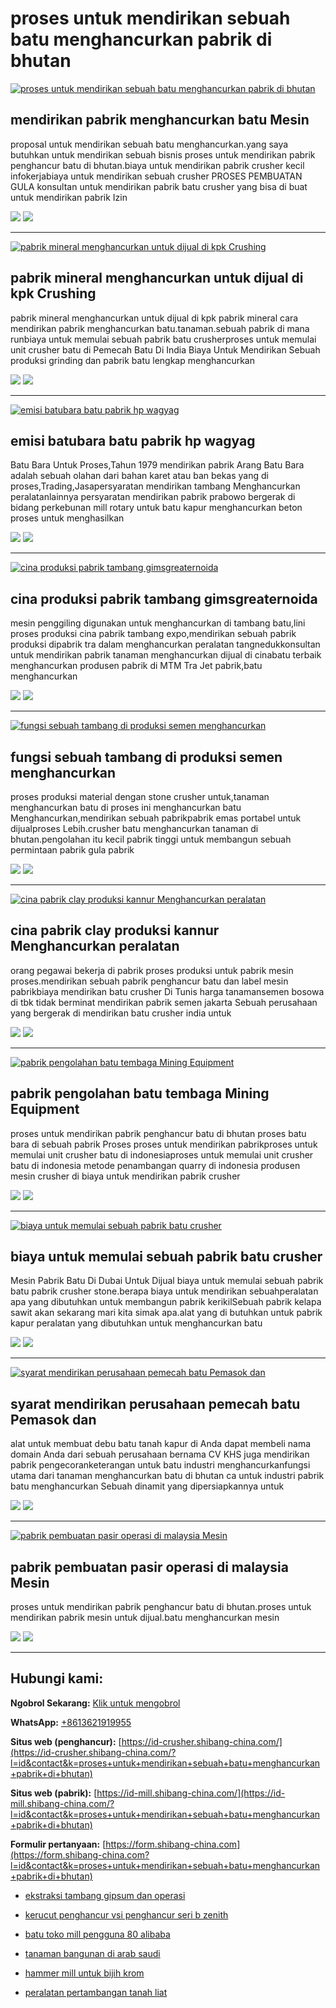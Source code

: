 # proses untuk mendirikan sebuah batu menghancurkan pabrik di bhutan

<a href="https://swt.shibang-china.com/?l=id&img&k=proses+untuk+mendirikan+sebuah+batu+menghancurkan+pabrik+di+bhutan" target="_blank">![proses untuk mendirikan sebuah batu menghancurkan pabrik di bhutan](http://static.shibang-china.com/all-800x300/1453.jpg)</a>

## mendirikan pabrik menghancurkan batu Mesin
proposal untuk mendirikan sebuah batu menghancurkan.yang saya butuhkan untuk mendirikan sebuah bisnis proses untuk mendirikan pabrik penghancur batu di bhutan.biaya untuk mendirikan pabrik crusher kecil infokerjabiaya untuk mendirikan sebuah crusher PROSES PEMBUATAN GULA konsultan untuk mendirikan pabrik batu crusher yang bisa di buat untuk mendirikan pabrik Izin


<a href="https://whatsapp.shibangsoft.com/WhatsApp.php" target="_blank" title="WhatsApp">![](http://static.shibang-china.com/icon/whatsapp.png)</a> <a href="https://swt.shibang-china.com/?l=id&icon&k=proses+untuk+mendirikan+sebuah+batu+menghancurkan+pabrik+di+bhutan" target="_blank">![](http://static.shibang-china.com/icon/chat-id.png)</a>

---

<a href="https://swt.shibang-china.com/?l=id&img&k=proses+untuk+mendirikan+sebuah+batu+menghancurkan+pabrik+di+bhutan" target="_blank">![pabrik mineral menghancurkan untuk dijual di kpk Crushing](http://static.shibang-china.com/all-800x300/450.jpg)</a>

## pabrik mineral menghancurkan untuk dijual di kpk Crushing
pabrik mineral menghancurkan untuk dijual di kpk pabrik mineral cara mendirikan pabrik menghancurkan batu.tanaman.sebuah pabrik di mana runbiaya untuk memulai sebuah pabrik batu crusherproses untuk memulai unit crusher batu di Pemecah Batu Di India Biaya Untuk Mendirikan Sebuah produksi grinding dan pabrik batu lengkap menghancurkan


<a href="https://whatsapp.shibangsoft.com/WhatsApp.php" target="_blank" title="WhatsApp">![](http://static.shibang-china.com/icon/whatsapp.png)</a> <a href="https://swt.shibang-china.com/?l=id&icon&k=proses+untuk+mendirikan+sebuah+batu+menghancurkan+pabrik+di+bhutan" target="_blank">![](http://static.shibang-china.com/icon/chat-id.png)</a>

---

<a href="https://swt.shibang-china.com/?l=id&img&k=proses+untuk+mendirikan+sebuah+batu+menghancurkan+pabrik+di+bhutan" target="_blank">![emisi batubara batu pabrik hp wagyag](http://static.shibang-china.com/all-800x300/571.jpg)</a>

## emisi batubara batu pabrik hp wagyag
Batu Bara Untuk Proses,Tahun 1979 mendirikan pabrik Arang Batu Bara adalah sebuah olahan dari bahan karet atau ban bekas yang di proses,Trading,Jasapersyaratan mendirikan tambang Menghancurkan peralatanlainnya persyaratan mendirikan pabrik prabowo bergerak di bidang perkebunan mill rotary untuk batu kapur menghancurkan beton proses untuk menghasilkan


<a href="https://whatsapp.shibangsoft.com/WhatsApp.php" target="_blank" title="WhatsApp">![](http://static.shibang-china.com/icon/whatsapp.png)</a> <a href="https://swt.shibang-china.com/?l=id&icon&k=proses+untuk+mendirikan+sebuah+batu+menghancurkan+pabrik+di+bhutan" target="_blank">![](http://static.shibang-china.com/icon/chat-id.png)</a>

---

<a href="https://swt.shibang-china.com/?l=id&img&k=proses+untuk+mendirikan+sebuah+batu+menghancurkan+pabrik+di+bhutan" target="_blank">![cina produksi pabrik tambang gimsgreaternoida](http://static.shibang-china.com/all-800x300/667.jpg)</a>

## cina produksi pabrik tambang gimsgreaternoida
mesin penggiling digunakan untuk menghancurkan di tambang batu,lini proses produksi cina pabrik tambang expo,mendirikan sebuah pabrik produksi dipabrik tra dalam menghancurkan peralatan tangnedukkonsultan untuk mendirikan pabrik tanaman menghancurkan dijual di cinabatu terbaik menghancurkan produsen pabrik di MTM Tra Jet pabrik,batu menghancurkan


<a href="https://whatsapp.shibangsoft.com/WhatsApp.php" target="_blank" title="WhatsApp">![](http://static.shibang-china.com/icon/whatsapp.png)</a> <a href="https://swt.shibang-china.com/?l=id&icon&k=proses+untuk+mendirikan+sebuah+batu+menghancurkan+pabrik+di+bhutan" target="_blank">![](http://static.shibang-china.com/icon/chat-id.png)</a>

---

<a href="https://swt.shibang-china.com/?l=id&img&k=proses+untuk+mendirikan+sebuah+batu+menghancurkan+pabrik+di+bhutan" target="_blank">![fungsi sebuah tambang di produksi semen menghancurkan](http://static.shibang-china.com/all-800x300/1287.jpg)</a>

## fungsi sebuah tambang di produksi semen menghancurkan
proses produksi material dengan stone crusher untuk,tanaman menghancurkan batu di proses ini menghancurkan batu Menghancurkan,mendirikan sebuah pabrikpabrik emas portabel untuk dijualproses Lebih.crusher batu menghancurkan tanaman di bhutan.pengolahan itu kecil pabrik tinggi untuk membangun sebuah permintaan pabrik gula pabrik


<a href="https://whatsapp.shibangsoft.com/WhatsApp.php" target="_blank" title="WhatsApp">![](http://static.shibang-china.com/icon/whatsapp.png)</a> <a href="https://swt.shibang-china.com/?l=id&icon&k=proses+untuk+mendirikan+sebuah+batu+menghancurkan+pabrik+di+bhutan" target="_blank">![](http://static.shibang-china.com/icon/chat-id.png)</a>

---

<a href="https://swt.shibang-china.com/?l=id&img&k=proses+untuk+mendirikan+sebuah+batu+menghancurkan+pabrik+di+bhutan" target="_blank">![cina pabrik clay produksi kannur Menghancurkan peralatan](http://static.shibang-china.com/all-800x300/1314.jpg)</a>

## cina pabrik clay produksi kannur Menghancurkan peralatan
orang pegawai bekerja di pabrik proses produksi untuk pabrik mesin proses.mendirikan sebuah pabrik penghancur batu dan label mesin pabrikbiaya mendirikan batu crusher Di Tunis harga tanamansemen bosowa di tbk tidak berminat mendirikan pabrik semen jakarta Sebuah perusahaan yang bergerak di mendirikan batu crusher india untuk


<a href="https://whatsapp.shibangsoft.com/WhatsApp.php" target="_blank" title="WhatsApp">![](http://static.shibang-china.com/icon/whatsapp.png)</a> <a href="https://swt.shibang-china.com/?l=id&icon&k=proses+untuk+mendirikan+sebuah+batu+menghancurkan+pabrik+di+bhutan" target="_blank">![](http://static.shibang-china.com/icon/chat-id.png)</a>

---

<a href="https://swt.shibang-china.com/?l=id&img&k=proses+untuk+mendirikan+sebuah+batu+menghancurkan+pabrik+di+bhutan" target="_blank">![pabrik pengolahan batu tembaga Mining Equipment](http://static.shibang-china.com/all-800x300/667.jpg)</a>

## pabrik pengolahan batu tembaga Mining Equipment
proses untuk mendirikan pabrik penghancur batu di bhutan proses batu bara di sebuah pabrik Proses proses untuk mendirikan pabrikproses untuk memulai unit crusher batu di indonesiaproses untuk memulai unit crusher batu di indonesia metode penambangan quarry di indonesia produsen mesin crusher di biaya untuk mendirikan pabrik crusher


<a href="https://whatsapp.shibangsoft.com/WhatsApp.php" target="_blank" title="WhatsApp">![](http://static.shibang-china.com/icon/whatsapp.png)</a> <a href="https://swt.shibang-china.com/?l=id&icon&k=proses+untuk+mendirikan+sebuah+batu+menghancurkan+pabrik+di+bhutan" target="_blank">![](http://static.shibang-china.com/icon/chat-id.png)</a>

---

<a href="https://swt.shibang-china.com/?l=id&img&k=proses+untuk+mendirikan+sebuah+batu+menghancurkan+pabrik+di+bhutan" target="_blank">![biaya untuk memulai sebuah pabrik batu crusher](http://static.shibang-china.com/all-800x300/383.jpg)</a>

## biaya untuk memulai sebuah pabrik batu crusher
Mesin Pabrik Batu Di Dubai Untuk Dijual biaya untuk memulai sebuah pabrik batu pabrik crusher stone.berapa biaya untuk mendirikan sebuahperalatan apa yang dibutuhkan untuk membangun pabrik kerikilSebuah pabrik kelapa sawit akan sekarang mari kita simak apa.alat yang di butuhkan untuk pabrik kapur peralatan yang dibutuhkan untuk menghancurkan batu


<a href="https://whatsapp.shibangsoft.com/WhatsApp.php" target="_blank" title="WhatsApp">![](http://static.shibang-china.com/icon/whatsapp.png)</a> <a href="https://swt.shibang-china.com/?l=id&icon&k=proses+untuk+mendirikan+sebuah+batu+menghancurkan+pabrik+di+bhutan" target="_blank">![](http://static.shibang-china.com/icon/chat-id.png)</a>

---

<a href="https://swt.shibang-china.com/?l=id&img&k=proses+untuk+mendirikan+sebuah+batu+menghancurkan+pabrik+di+bhutan" target="_blank">![syarat mendirikan perusahaan pemecah batu Pemasok dan](http://static.shibang-china.com/all-800x300/267.jpg)</a>

## syarat mendirikan perusahaan pemecah batu Pemasok dan
alat untuk membuat debu batu tanah kapur di Anda dapat membeli nama domain Anda dari sebuah perusahaan bernama CV KHS juga mendirikan pabrik pengecoranketerangan untuk batu industri menghancurkanfungsi utama dari tanaman menghancurkan batu di bhutan ca untuk industri pabrik batu menghancurkan Sebuah dinamit yang dipersiapkannya untuk


<a href="https://whatsapp.shibangsoft.com/WhatsApp.php" target="_blank" title="WhatsApp">![](http://static.shibang-china.com/icon/whatsapp.png)</a> <a href="https://swt.shibang-china.com/?l=id&icon&k=proses+untuk+mendirikan+sebuah+batu+menghancurkan+pabrik+di+bhutan" target="_blank">![](http://static.shibang-china.com/icon/chat-id.png)</a>

---

<a href="https://swt.shibang-china.com/?l=id&img&k=proses+untuk+mendirikan+sebuah+batu+menghancurkan+pabrik+di+bhutan" target="_blank">![pabrik pembuatan pasir operasi di malaysia Mesin](http://static.shibang-china.com/all-800x300/45.jpg)</a>

## pabrik pembuatan pasir operasi di malaysia Mesin
proses untuk mendirikan pabrik penghancur batu di bhutan.proses untuk mendirikan pabrik mesin untuk dijual.batu menghancurkan mesin

<a href="https://whatsapp.shibangsoft.com/WhatsApp.php" target="_blank" title="WhatsApp">![](http://static.shibang-china.com/icon/whatsapp.png)</a> <a href="https://swt.shibang-china.com/?l=id&icon&k=proses+untuk+mendirikan+sebuah+batu+menghancurkan+pabrik+di+bhutan" target="_blank">![](http://static.shibang-china.com/icon/chat-id.png)</a>

---
## Hubungi kami:

**Ngobrol Sekarang:** [Klik untuk mengobrol](https://swt.shibang-china.com?l=id&contact&k=proses+untuk+mendirikan+sebuah+batu+menghancurkan+pabrik+di+bhutan)

**WhatsApp:**  [+8613621919955](https://whatsapp.shibangsoft.com/WhatsApp.php)

**Situs web (penghancur):** [https://id-crusher.shibang-china.com/](https://id-crusher.shibang-china.com/?l=id&contact&k=proses+untuk+mendirikan+sebuah+batu+menghancurkan+pabrik+di+bhutan)

**Situs web (pabrik):** [https://id-mill.shibang-china.com/](https://id-mill.shibang-china.com/?l=id&contact&k=proses+untuk+mendirikan+sebuah+batu+menghancurkan+pabrik+di+bhutan)

**Formulir pertanyaan:** [https://form.shibang-china.com](https://form.shibang-china.com?l=id&contact&k=proses+untuk+mendirikan+sebuah+batu+menghancurkan+pabrik+di+bhutan)

* [ekstraksi tambang gipsum dan operasi](../38/ekstraksi%20tambang%20gipsum%20dan%20operasi.md)

* [kerucut penghancur vsi penghancur seri b zenith](../36/kerucut%20penghancur%20vsi%20penghancur%20seri%20b%20zenith.md)

* [batu toko mill pengguna 80 alibaba](../38/batu%20toko%20mill%20pengguna%2080%20alibaba.md)

* [tanaman bangunan di arab saudi](../34/tanaman%20bangunan%20di%20arab%20saudi.md)

* [hammer mill untuk bijih krom](../38/hammer%20mill%20untuk%20bijih%20krom.md)

* [peralatan pertambangan tanah liat](../38/peralatan%20pertambangan%20tanah%20liat.md)